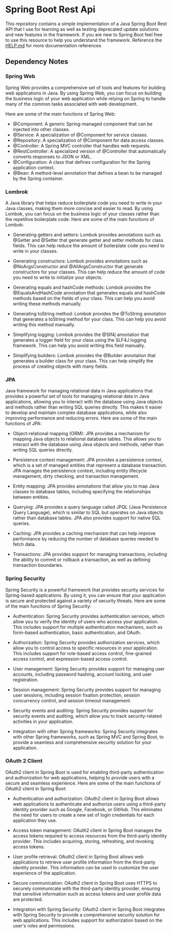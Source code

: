 # Spring Boot Rest Api
This repository contains a simple implementation of a 
Java Spring Boot Rest API that I use for learning as well as 
testing deprecated update solutions and new features in the framework. 
If you are new to Spring Boot feel free to use this resource to help you understand the framework. Reference the [HELP.md](HELP.md) for more documentation references

## Dependency Notes

### Spring Web
Spring Web provides a comprehensive set of tools and features for building web applications in Java. By using Spring Web, you can focus on building the business logic of your web application while relying on Spring to handle many of the common tasks associated with web development.

Here are some of the main functions of Spring Web:
- @Component: A generic Spring-managed component that can be injected into other classes.
- @Service: A specialization of @Component for service classes.
- @Repository: A specialization of @Component for data access classes.
- @Controller: A Spring MVC controller that handles web requests.
- @RestController: A specialized version of @Controller that automatically converts responses to JSON or XML.
- @Configuration: A class that defines configuration for the Spring application context.
- @Bean: A method-level annotation that defines a bean to be managed by the Spring container.


### Lombrok
A Java library that helps reduce boilerplate code you need to write in your Java classes, making them more concise and easier to read. By using Lombok, you can focus on the business logic of your classes rather than the repetitive boilerplate code.
Here are some of the main functions of Lombok:

- Generating getters and setters: Lombok provides annotations such as @Getter and @Setter that generate getter and setter methods for class fields. This can help reduce the amount of boilerplate code you need to write in your classes.

- Generating constructors: Lombok provides annotations such as @NoArgsConstructor and @AllArgsConstructor that generate constructors for your classes. This can help reduce the amount of code you need to write to initialize your objects.

- Generating equals and hashCode methods: Lombok provides the @EqualsAndHashCode annotation that generates equals and hashCode methods based on the fields of your class. This can help you avoid writing these methods manually.

- Generating toString method: Lombok provides the @ToString annotation that generates a toString method for your class. This can help you avoid writing this method manually.

- Simplifying logging: Lombok provides the @Slf4j annotation that generates a logger field for your class using the SLF4J logging framework. This can help you avoid writing this field manually.

- Simplifying builders: Lombok provides the @Builder annotation that generates a builder class for your class. This can help simplify the process of creating objects with many fields.


### JPA
Java framework for managing relational data in Java applications that  provides a powerful set of tools for managing relational data in Java applications, allowing you to interact with the database using Java objects and methods rather than writing SQL queries directly. This makes it easier to develop and maintain complex database applications, while also improving performance and reducing errors.
Here are some of the main functions of JPA:

- Object-relational mapping (ORM): JPA provides a mechanism for mapping Java objects to relational database tables. This allows you to interact with the database using Java objects and methods, rather than writing SQL queries directly.

- Persistence context management: JPA provides a persistence context, which is a set of managed entities that represent a database transaction. JPA manages the persistence context, including entity lifecycle management, dirty checking, and transaction management.

- Entity mapping: JPA provides annotations that allow you to map Java classes to database tables, including specifying the relationships between entities.

- Querying: JPA provides a query language called JPQL (Java Persistence Query Language), which is similar to SQL but operates on Java objects rather than database tables. JPA also provides support for native SQL queries.

- Caching: JPA provides a caching mechanism that can help improve performance by reducing the number of database queries needed to fetch data.

- Transactions: JPA provides support for managing transactions, including the ability to commit or rollback a transaction, as well as defining transaction boundaries.

### Spring Security
Spring Security is a powerful framework that provides security services for Spring-based applications. By using it, you can ensure that your application is secure and protected against a variety of security threats.
Here are some of the main functions of Spring Security:

- Authentication: Spring Security provides authentication services, which allow you to verify the identity of users who access your application. This includes support for multiple authentication mechanisms, such as form-based authentication, basic authentication, and OAuth.

- Authorization: Spring Security provides authorization services, which allow you to control access to specific resources in your application. This includes support for role-based access control, fine-grained access control, and expression-based access control.

- User management: Spring Security provides support for managing user accounts, including password hashing, account locking, and user registration.

- Session management: Spring Security provides support for managing user sessions, including session fixation protection, session concurrency control, and session timeout management.

- Security events and auditing: Spring Security provides support for security events and auditing, which allow you to track security-related activities in your application.

- Integration with other Spring frameworks: Spring Security integrates with other Spring frameworks, such as Spring MVC and Spring Boot, to provide a seamless and comprehensive security solution for your application.

### OAuth 2 Client
OAuth2 client in Spring Boot is used for enabling third-party authentication and authorization for web applications, helping to provide users with a secure and seamless experience.
Here are some of the main functions of OAuth2 client in Spring Boot:

- Authentication and authorization: OAuth2 client in Spring Boot allows web applications to authenticate and authorize users using a third-party identity provider such as Google, Facebook, or GitHub. This eliminates the need for users to create a new set of login credentials for each application they use.

- Access token management: OAuth2 client in Spring Boot manages the access tokens required to access resources from the third-party identity provider. This includes acquiring, storing, refreshing, and revoking access tokens.

- User profile retrieval: OAuth2 client in Spring Boot allows web applications to retrieve user profile information from the third-party identity provider. This information can be used to customize the user experience of the application.

- Secure communication: OAuth2 client in Spring Boot uses HTTPS to securely communicate with the third-party identity provider, ensuring that sensitive information such as access tokens and user profile data are protected.

- Integration with Spring Security: OAuth2 client in Spring Boot integrates with Spring Security to provide a comprehensive security solution for web applications. This includes support for authorization based on the user's roles and permissions.
